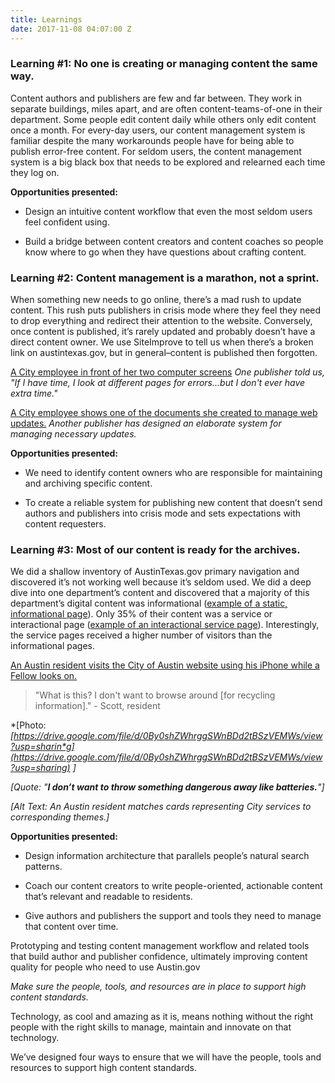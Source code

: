 ```yaml
---
title: Learnings
date: 2017-11-08 04:07:00 Z
---
```


### Learning #1: No one is creating or managing content the same way.

Content authors and publishers are few and far between. They work in separate buildings, miles apart, and are often content-teams-of-one in their department. Some people edit content daily while others only edit content once a month. For every-day users, our content management system is familiar despite the many workarounds people have for being able to publish error-free content. For seldom users, the content management system is a big black box that needs to be explored and relearned each time they log on.

**Opportunities presented:**

* Design an intuitive content workflow that even the most seldom users feel confident using.

* Build a bridge between content creators and content coaches so people know where to go when they have questions about crafting content.

### Learning #2: Content management is a marathon, not a sprint.

When something new needs to go online, there’s a mad rush to update content. This rush puts publishers in crisis mode where they feel they need to drop everything and redirect their attention to the website. Conversely, once content is published, it’s rarely updated and probably doesn’t have a direct content owner. We use SiteImprove to tell us when there’s a broken link on austintexas.gov, but in general–content is published then forgotten. 

[A City employee in front of her two computer screens](/uploads/employee-two-screens.jpg) 
*One publisher told us, "If I have time, I look at different pages for errors...but I don't ever have extra time."*

[A City employee shows one of the documents she created to manage web updates.](/uploads/employee-laptop-min.jpg)
*Another publisher has designed an elaborate system for managing necessary updates.*

**Opportunities presented:**

* We need to identify content owners who are responsible for maintaining and archiving specific content.

* To create a reliable system for publishing new content that doesn’t send authors and publishers into crisis mode and sets expectations with content requesters.

### Learning #3: Most of our content is ready for the archives.

We did a shallow inventory of AustinTexas.gov primary navigation and discovered it’s not working well because it’s seldom used. We did a deep dive into one department’s content and discovered that a majority of this department’s digital content was informational ([example of a static, informational page](http://www.austintexas.gov/department/austin-resource-recovery/services)). Only 35% of their content was a service or interactional page ([example of an interactional service page](http://www.austintexas.gov/page/my-collection-schedule)). Interestingly, the service pages received a higher number of visitors than the informational pages.

[An Austin resident visits the City of Austin website using his iPhone while a Fellow looks on.](/uploads/outdoor-mobile-testing.jpg)
>"What is this? I don't want to browse around [for recycling information]." - Scott, resident


*[Photo: **[https://drive.google.com/file/d/0By0shZWhrggSWnBDd2tBSzVEMWs/view?usp=sharin*g](https://drive.google.com/file/d/0By0shZWhrggSWnBDd2tBSzVEMWs/view?usp=sharing)* ]*

*[Quote: "**I don’t want to throw something dangerous away like batteries.**"]*

*[Alt Text: An Austin resident matches cards representing City services to corresponding themes.]*

**Opportunities presented:**

* Design information architecture that parallels people’s natural search patterns.

* Coach our content creators to write people-oriented, actionable content that’s relevant and readable to residents.

* Give authors and publishers the support and tools they need to manage that content over time.

Prototyping and testing content management workflow and related tools that build author and publisher confidence, ultimately  improving content quality for people who need to use Austin.gov

*Make sure the people, tools, and resources are in place to support high content standards.*

Technology, as cool and amazing as it is, means nothing without the right people with the right skills to manage, maintain and innovate on that technology. 

We’ve designed four ways to ensure that we will have the people, tools and resources to support high content standards.